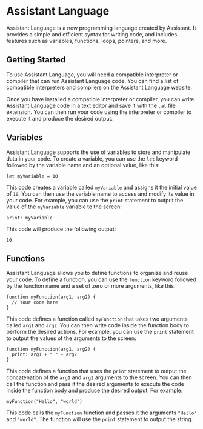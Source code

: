 # Assistant Language

Assistant Language is a new programming language created by Assistant. It provides a simple and efficient syntax for writing code, and includes features such as variables, functions, loops, pointers, and more.

## Getting Started

To use Assistant Language, you will need a compatible interpreter or compiler that can run Assistant Language code. You can find a list of compatible interpreters and compilers on the Assistant Language website.

Once you have installed a compatible interpreter or compiler, you can write Assistant Language code in a text editor and save it with the `.al` file extension. You can then run your code using the interpreter or compiler to execute it and produce the desired output.

## Variables

Assistant Language supports the use of variables to store and manipulate data in your code. To create a variable, you can use the `let` keyword followed by the variable name and an optional value, like this:

```
let myVariable = 10
```

This code creates a variable called `myVariable` and assigns it the initial value of `10`. You can then use the variable name to access and modify its value in your code. For example, you can use the `print` statement to output the value of the `myVariable` variable to the screen:

```
print: myVariable
```

This code will produce the following output:

```
10
```

## Functions

Assistant Language allows you to define functions to organize and reuse your code. To define a function, you can use the `function` keyword followed by the function name and a set of zero or more arguments, like this:

```
function myFunction(arg1, arg2) {
  // Your code here
}
```

This code defines a function called `myFunction` that takes two arguments called `arg1` and `arg2`. You can then write code inside the function body to perform the desired actions. For example, you can use the `print` statement to output the values of the arguments to the screen:

```
function myFunction(arg1, arg2) {
  print: arg1 + " " + arg2
}
```

This code defines a function that uses the `print` statement to output the concatenation of the `arg1` and `arg2` arguments to the screen. You can then call the function and pass it the desired arguments to execute the code inside the function body and produce the desired output. For example:

```
myFunction("Hello", "world")
```

This code calls the `myFunction` function and passes it the arguments `"Hello"` and `"world"`. The function will use the `print` statement to output the string.
